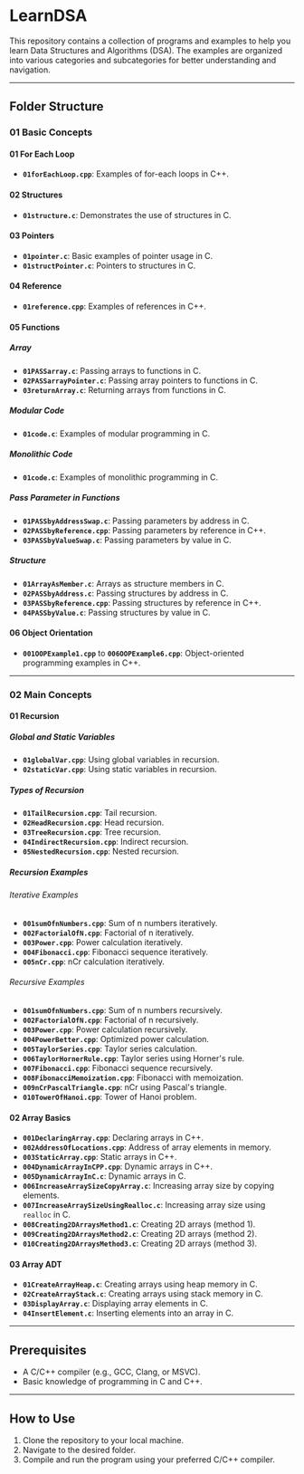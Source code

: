 # LearnDSA

This repository contains a collection of programs and examples to help you learn Data Structures and Algorithms (DSA). The examples are organized into various categories and subcategories for better understanding and navigation.

---

## Folder Structure

### 01 Basic Concepts

#### 01 For Each Loop
- **`01forEachLoop.cpp`**: Examples of for-each loops in C++.

#### 02 Structures
- **`01structure.c`**: Demonstrates the use of structures in C.

#### 03 Pointers
- **`01pointer.c`**: Basic examples of pointer usage in C.
- **`01structPointer.c`**: Pointers to structures in C.

#### 04 Reference
- **`01reference.cpp`**: Examples of references in C++.

#### 05 Functions

##### Array
- **`01PASSarray.c`**: Passing arrays to functions in C.
- **`02PASSarrayPointer.c`**: Passing array pointers to functions in C.
- **`03returnArray.c`**: Returning arrays from functions in C.

##### Modular Code
- **`01code.c`**: Examples of modular programming in C.

##### Monolithic Code
- **`01code.c`**: Examples of monolithic programming in C.

##### Pass Parameter in Functions
- **`01PASSbyAddressSwap.c`**: Passing parameters by address in C.
- **`02PASSbyReference.cpp`**: Passing parameters by reference in C++.
- **`03PASSbyValueSwap.c`**: Passing parameters by value in C.

##### Structure
- **`01ArrayAsMember.c`**: Arrays as structure members in C.
- **`02PASSbyAddress.c`**: Passing structures by address in C.
- **`03PASSbyReference.cpp`**: Passing structures by reference in C++.
- **`04PASSbyValue.c`**: Passing structures by value in C.

#### 06 Object Orientation
- **`001OOPExample1.cpp`** to **`006OOPExample6.cpp`**: Object-oriented programming examples in C++.

---

### 02 Main Concepts

#### 01 Recursion

##### Global and Static Variables
- **`01globalVar.cpp`**: Using global variables in recursion.
- **`02staticVar.cpp`**: Using static variables in recursion.

##### Types of Recursion
- **`01TailRecursion.cpp`**: Tail recursion.
- **`02HeadRecursion.cpp`**: Head recursion.
- **`03TreeRecursion.cpp`**: Tree recursion.
- **`04IndirectRecursion.cpp`**: Indirect recursion.
- **`05NestedRecursion.cpp`**: Nested recursion.

##### Recursion Examples

###### Iterative Examples
- **`001sumOfnNumbers.cpp`**: Sum of n numbers iteratively.
- **`002FactorialOfN.cpp`**: Factorial of n iteratively.
- **`003Power.cpp`**: Power calculation iteratively.
- **`004Fibonacci.cpp`**: Fibonacci sequence iteratively.
- **`005nCr.cpp`**: nCr calculation iteratively.

###### Recursive Examples
- **`001sumOfnNumbers.cpp`**: Sum of n numbers recursively.
- **`002FactorialOfN.cpp`**: Factorial of n recursively.
- **`003Power.cpp`**: Power calculation recursively.
- **`004PowerBetter.cpp`**: Optimized power calculation.
- **`005TaylorSeries.cpp`**: Taylor series calculation.
- **`006TaylorHornerRule.cpp`**: Taylor series using Horner's rule.
- **`007Fibonacci.cpp`**: Fibonacci sequence recursively.
- **`008FibonacciMemoization.cpp`**: Fibonacci with memoization.
- **`009nCrPascalTriangle.cpp`**: nCr using Pascal's triangle.
- **`010TowerOfHanoi.cpp`**: Tower of Hanoi problem.

#### 02 Array Basics
- **`001DeclaringArray.cpp`**: Declaring arrays in C++.
- **`002AddressOfLocations.cpp`**: Address of array elements in memory.
- **`003StaticArray.cpp`**: Static arrays in C++.
- **`004DynamicArrayInCPP.cpp`**: Dynamic arrays in C++.
- **`005DynamicArrayInC.c`**: Dynamic arrays in C.
- **`006IncreaseArraySizeCopyArray.c`**: Increasing array size by copying elements.
- **`007IncreaseArraySizeUsingRealloc.c`**: Increasing array size using `realloc` in C.
- **`008Creating2DArraysMethod1.c`**: Creating 2D arrays (method 1).
- **`009Creating2DArraysMethod2.c`**: Creating 2D arrays (method 2).
- **`010Creating2DArraysMethod3.c`**: Creating 2D arrays (method 3).

#### 03 Array ADT
- **`01CreateArrayHeap.c`**: Creating arrays using heap memory in C.
- **`02CreateArrayStack.c`**: Creating arrays using stack memory in C.
- **`03DisplayArray.c`**: Displaying array elements in C.
- **`04InsertElement.c`**: Inserting elements into an array in C.

---

## Prerequisites

- A C/C++ compiler (e.g., GCC, Clang, or MSVC).
- Basic knowledge of programming in C and C++.

---

## How to Use

1. Clone the repository to your local machine.
2. Navigate to the desired folder.
3. Compile and run the program using your preferred C/C++ compiler.
